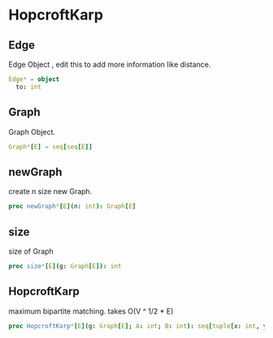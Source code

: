 # HopcroftKarp

## Edge

Edge Object , edit this to add more information like distance.
```nim
Edge* = object
  to: int

```
## Graph

Graph Object.
```nim
Graph*[E] = seq[seq[E]]
```
## newGraph

create n size new Graph.
```nim
proc newGraph*[E](n: int): Graph[E]
```
## size

size of Graph
```nim
proc size*[E](g: Graph[E]): int
```
## HopcroftKarp

maximum bipartite matching. takes O(V ^ 1/2 * E)
```nim
proc HopcroftKarp*[E](g: Graph[E]; A: int; B: int): seq[tuple[x: int, y: int]]
```
